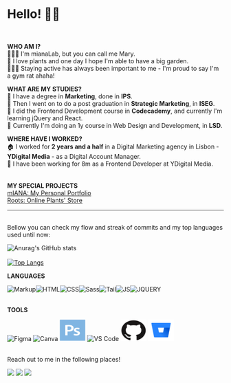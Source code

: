 # Hello! 👋🏼
<br>

**WHO AM I?**<br>
🧍🏽‍♀ I'm mianaLab, but you can call me Mary.<br>
🌻 I love plants and one day I hope I'm able to have a big garden.<br>
🏋🏽‍♀️ Staying active has always been important to me - I'm proud to say I'm a gym rat ahaha!

**WHAT ARE MY STUDIES?**<br>
📜 I have a degree in **Marketing**, done in **IPS**.<br>
📜 Then I went on to do a post graduation in **Strategic Marketing**, in **ISEG**.<br>
📜 I did the Frontend Development course in **Codecademy**, and currently I'm learning jQuery and React.<br>
📜 Currently I'm doing an 1y course in Web Design and Development, in **LSD**.<br>

**WHERE HAVE I WORKED?**<br>
🏠 I worked for **2 years and a half** in a Digital Marketing agency in Lisbon - **YDigital Media** - as a Digital Account Manager.<br>
🎒 I have been working for 8m as a Frontend Developer at YDigital Media.<br>
<br>
<br>
**MY SPECIAL PROJECTS**<br>
[mIANA: My Personal Portfolio](https://mariana-c-ramos.github.io/miana-portfolio/)<br>
[Roots: Online Plants' Store](https://mariana-c-ramos.github.io/roots-store/)

---

<br>
Bellow you can check my flow and streak of commits and my top languages used until now:
<br>


![Anurag's GitHub stats](https://github-readme-stats.vercel.app/api?username=mariana-c-ramos&show_icons=true&theme=nord)<br>
<br>
[![Top Langs](https://github-readme-stats.vercel.app/api/top-langs/?username=mariana-c-ramos&layout=compact&theme=nord)](https://github.com/anuraghazra/github-readme-stats)

  
 **LANGUAGES**
 <div style="display: flex">
   <img alt="Markup" src="https://img.shields.io/badge/Markdown-000000?style=for-the-badge&logo=markdown&logoColor=white">
   <img alt="HTML" src="https://img.shields.io/badge/HTML5-E34F26?style=for-the-badge&logo=html5&logoColor=white">
   <img alt="CSS" src="https://img.shields.io/badge/CSS3-1572B6?style=for-the-badge&logo=css3&logoColor=white">
   <img alt="Sass" src="https://img.shields.io/badge/Sass-CC6699?style=for-the-badge&logo=sass&logoColor=white">
   <img alt="Tail" src="https://img.shields.io/badge/Tailwind_CSS-38B2AC?style=for-the-badge&logo=tailwind-css&logoColor=white">
   <img alt="JS" src="https://img.shields.io/badge/JavaScript-F7DF1E?style=for-the-badge&logo=javascript&logoColor=black">
   <img alt="JQUERY" src="https://img.shields.io/badge/jQuery-0769AD?style=for-the-badge&logo=jquery&logoColor=white">
   <!-- <img alt="React" src="https://img.shields.io/badge/React-20232A?style=for-the-badge&logo=react&logoColor=61DAFB"> -->
 </div>

 <br>

**TOOLS**
 <div>
   <img alt="Figma" height="50" width="60" src="https://cdn.jsdelivr.net/gh/devicons/devicon/icons/figma/figma-original.svg">
   <img alt="Canva" height="50" width="60" src="https://cdn.jsdelivr.net/gh/devicons/devicon/icons/canva/canva-original.svg">
   <img alt="PS" height="50" width="60" src="https://github.com/devicons/devicon/blob/v2.15.1/icons/photoshop/photoshop-plain.svg">
   <img alt="VS Code" height="50" width="60" src="https://cdn.jsdelivr.net/gh/devicons/devicon/icons/vscode/vscode-original.svg">
   <img alt="github" height="50" width="60" src="https://github.com/devicons/devicon/blob/v2.15.1/icons/github/github-original.svg">
   <img alt="Bitbucket" height="50" width="60" src="https://github.com/devicons/devicon/blob/v2.15.1/icons/bitbucket/bitbucket-original.svg">
 </div>


<br>
  
<p>Reach out to me in the following places!</p>
  
<div>
  <a href="mailto:mary.programms@gmail.com"><img src="https://img.shields.io/badge/-Gmail-%23333?style=for-the-badge&logo=gmail&logoColor=white" target="_blank"></a>
 	<a href="https://www.linkedin.com/in/mariana-ramos-06/" target="_blank"><img src="https://img.shields.io/badge/LinkedIn-0077B5?style=for-the-badge&logo=linkedin&logoColor=white"></a>
  <a href="https://ko-fi.com/maryisadev" target="_blank"><img src="https://img.shields.io/badge/Ko--fi-F16061?style=for-the-badge&logo=ko-fi&logoColor=white" target="_blank"></a> 
 
</div>
